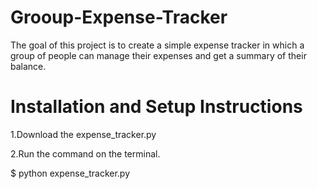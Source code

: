 # Grooup-Expense-Tracker
The goal of this project is to create a simple expense tracker in which a group of people can manage their expenses and get a summary of their balance.

# Installation and Setup Instructions
1.Download the expense_tracker.py

2.Run the command on the terminal. 

$ python expense_tracker.py


